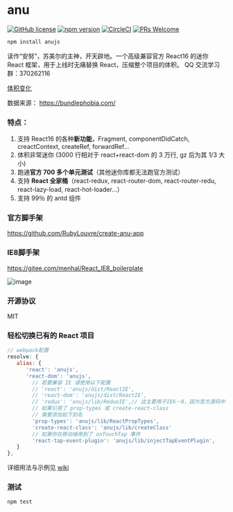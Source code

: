 # anu


[![GitHub license](https://img.shields.io/badge/license-MIT-blue.svg)](https://github.com/Rubylouvre/anu/blob/master/LICENSE) 
[![npm version](https://img.shields.io/npm/v/anujs.svg?style=flat)](https://www.npmjs.com/package/anujs)
[![CircleCI](https://circleci.com/gh/RubyLouvre/anu/tree/master.svg?style=svg)](https://circleci.com/gh/RubyLouvre/anu/tree/master)
[![PRs Welcome](https://img.shields.io/badge/PRs-welcome-brightgreen.svg)](https://github.com/RubyLouvre/anu/pulls)


```bash
npm install anujs
```
读作“安努”，苏美尔的主神，开天辟地。一个高级兼容官方 React16 的迷你 React 框架，用于上线时无痛替换 React，压缩整个项目的体积。
QQ 交流学习群：370262116

[体积变化](https://wx1.sinaimg.cn/mw690/7109e87fly1frfqw50lduj21kw0rzk0h.jpg)

数据来源： https://bundlephobia.com/

### 特点：

1. 支持 React16 的各种**新功能**，Fragment, componentDidCatch, creactContext, createRef, forwardRef...
2. 体积非常迷你 (3000 行相对于 react+react-dom 的 3 万行, gz 后为其 1/3 大小)
3. 跑通**官方 700 多个单元测试**（其他迷你库都无法跑官方测试）
4. 支持 **React 全家桶**（react-redux, react-router-dom, react-router-redu, react-lazy-load, react-hot-loader...）
5. 支持 99％ 的 antd 组件

### 官方脚手架 

https://github.com/RubyLouvre/create-anu-app

### IE8脚手架 

https://gitee.com/menhal/React_IE8_boilerplate


![image](https://cloud.githubusercontent.com/assets/190846/26769869/e5e1f6c0-49e4-11e7-94c9-f106179cf40f.png)



### 开源协议 
MIT

### 轻松切换已有的 React 项目

```js
// webpack配置
resolve: {
   alias: {
      'react': 'anujs',
      'react-dom': 'anujs',
        // 若要兼容 IE 请使用以下配置
        // 'react': 'anujs/dist/ReactIE',
        // 'react-dom': 'anujs/dist/ReactIE',
        // 'redux': 'anujs/lib/ReduxIE',// 这主要用于IE6－8，因为官方源码中的 isPlainObject 方法性能超差
        // 如果引用了 prop-types 或 create-react-class
        // 需要添加如下别名
        'prop-types': 'anujs/lib/ReactPropTypes',
        'create-react-class': 'anujs/lib/createClass'
        // 如果你在移动端用到了 onTouchTap 事件
        'react-tap-event-plugin': 'anujs/lib/injectTapEventPlugin',  
   }
},
```

详细用法与示例见  [wiki](https://github.com/RubyLouvre/anu/wiki) 

### 测试

```
npm test
```

